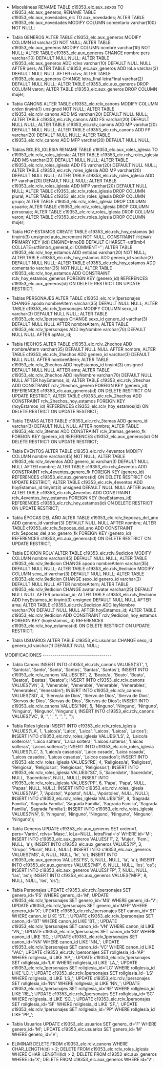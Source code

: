 - Misceláneas
RENAME TABLE c19353_elc.aux_sexos TO c19353_elc.aux_generos;
RENAME TABLE c19353_elc.aux_novedades_elc TO aux_novedades;
ALTER TABLE c19353_elc.aux_novedades MODIFY COLUMN comentario varchar(100) NOT NULL;

- Tabla GENEROS
ALTER TABLE c19353_elc.aux_generos MODIFY COLUMN id varchar(3) NOT NULL;
ALTER TABLE c19353_elc.aux_generos MODIFY COLUMN nombre varchar(10) NOT NULL;
ALTER TABLE c19353_elc.aux_generos CHANGE nombre pers varchar(10) DEFAULT NULL NULL;
ALTER TABLE c19353_elc.aux_generos ADD rclvs varchar(10) DEFAULT NULL NULL AFTER pers;
ALTER TABLE c19353_elc.aux_generos ADD loLa varchar(3) DEFAULT NULL NULL AFTER rclvs;
ALTER TABLE c19353_elc.aux_generos CHANGE letra_final letraFinal varchar(2) DEFAULT NULL NULL;
ALTER TABLE c19353_elc.aux_generos DROP COLUMN varon;
ALTER TABLE c19353_elc.aux_generos DROP COLUMN mujer;

- Tabla CANONS
ALTER TABLE c19353_elc.rclv_canons MODIFY COLUMN orden tinyint(1) unsigned NOT NULL;
ALTER TABLE c19353_elc.rclv_canons ADD MS varchar(20) DEFAULT NULL NULL;
ALTER TABLE c19353_elc.rclv_canons ADD FS varchar(20) DEFAULT NULL NULL;
ALTER TABLE c19353_elc.rclv_canons ADD MP varchar(20) DEFAULT NULL NULL;
ALTER TABLE c19353_elc.rclv_canons ADD FP varchar(20) DEFAULT NULL NULL;
ALTER TABLE c19353_elc.rclv_canons ADD MFP varchar(20) DEFAULT NULL NULL;

- Tablas ROLES_IGLESIA
RENAME TABLE c19353_elc.aux_roles_iglesia TO c19353_elc.rclv_roles_iglesia;
ALTER TABLE c19353_elc.rclv_roles_iglesia ADD MS varchar(20) DEFAULT NULL NULL;
ALTER TABLE c19353_elc.rclv_roles_iglesia ADD FS varchar(20) DEFAULT NULL NULL;
ALTER TABLE c19353_elc.rclv_roles_iglesia ADD MP varchar(20) DEFAULT NULL NULL;
ALTER TABLE c19353_elc.rclv_roles_iglesia ADD FP varchar(20) DEFAULT NULL NULL;
ALTER TABLE c19353_elc.rclv_roles_iglesia ADD MFP varchar(20) DEFAULT NULL NULL;
ALTER TABLE c19353_elc.rclv_roles_iglesia DROP COLUMN plural;
ALTER TABLE c19353_elc.rclv_roles_iglesia DROP COLUMN grupo;
ALTER TABLE c19353_elc.rclv_roles_iglesia DROP COLUMN usuario;
ALTER TABLE c19353_elc.rclv_roles_iglesia DROP COLUMN personaje;
ALTER TABLE c19353_elc.rclv_roles_iglesia DROP COLUMN varon;
ALTER TABLE c19353_elc.rclv_roles_iglesia DROP COLUMN mujer;

- Tabla HOY-ESTAMOS
CREATE TABLE c19353_elc.rclv_hoy_estamos (id tinyint(3) unsigned auto_increment NOT NULL, CONSTRAINT `PRIMARY` PRIMARY KEY (id))
ENGINE=InnoDB DEFAULT CHARSET=utf8mb4 COLLATE=utf8mb4_general_ci COMMENT='';
ALTER TABLE c19353_elc.rclv_hoy_estamos ADD entidad varchar(20) NOT NULL;
ALTER TABLE c19353_elc.rclv_hoy_estamos ADD genero_id varchar(3) DEFAULT NULL NULL;
ALTER TABLE c19353_elc.rclv_hoy_estamos ADD comentario varchar(35) NOT NULL;
ALTER TABLE c19353_elc.rclv_hoy_estamos ADD CONSTRAINT rclv_hoy_estamos_generos FOREIGN KEY (genero_id) REFERENCES c19353_elc.aux_generos(id) ON DELETE RESTRICT ON UPDATE RESTRICT;

- Tablas PERSONAJES
ALTER TABLE c19353_elc.rclv_1personajes CHANGE apodo nombreAltern varchar(35) DEFAULT NULL NULL;
ALTER TABLE c19353_elc.rclv_1personajes MODIFY COLUMN sexo_id varchar(3) DEFAULT NULL NULL;
ALTER TABLE c19353_elc.rclv_1personajes CHANGE sexo_id genero_id varchar(3) DEFAULT NULL NULL AFTER nombreAltern;
ALTER TABLE c19353_elc.rclv_1personajes ADD leyNombre varchar(70) DEFAULT NULL NULL AFTER apMar_id;

- Tabla HECHOS
ALTER TABLE c19353_elc.rclv_2hechos ADD nombreAltern varchar(35) DEFAULT NULL NULL AFTER nombre;
ALTER TABLE c19353_elc.rclv_2hechos ADD genero_id varchar(3) DEFAULT NULL NULL AFTER nombreAltern;
ALTER TABLE c19353_elc.rclv_2hechos ADD hoyEstamos_id tinyint(3) unsigned DEFAULT NULL NULL AFTER ama;
ALTER TABLE c19353_elc.rclv_2hechos ADD leyNombre varchar(70) DEFAULT NULL NULL AFTER hoyEstamos_id;
ALTER TABLE c19353_elc.rclv_2hechos ADD CONSTRAINT rclv_2hechos_genero FOREIGN KEY (genero_id) REFERENCES c19353_elc.aux_generos(id) ON DELETE RESTRICT ON UPDATE RESTRICT;
ALTER TABLE c19353_elc.rclv_2hechos ADD CONSTRAINT rclv_2hechos_hoy_estamos FOREIGN KEY (hoyEstamos_id) REFERENCES c19353_elc.rclv_hoy_estamos(id) ON DELETE RESTRICT ON UPDATE RESTRICT;

- Tabla TEMAS
ALTER TABLE c19353_elc.rclv_3temas ADD genero_id varchar(3) DEFAULT NULL NULL AFTER nombre;
ALTER TABLE c19353_elc.rclv_3temas ADD CONSTRAINT rclv_3temas_genero_fk FOREIGN KEY (genero_id) REFERENCES c19353_elc.aux_generos(id) ON DELETE RESTRICT ON UPDATE RESTRICT;

- Tabla EVENTOS
ALTER TABLE c19353_elc.rclv_4eventos MODIFY COLUMN nombre varchar(45) NOT NULL;
ALTER TABLE c19353_elc.rclv_4eventos ADD genero_id varchar(3) DEFAULT NULL NULL AFTER nombre;
ALTER TABLE c19353_elc.rclv_4eventos ADD CONSTRAINT rclv_4eventos_genero_fk FOREIGN KEY (genero_id) REFERENCES c19353_elc.aux_generos(id) ON DELETE RESTRICT ON UPDATE RESTRICT;
ALTER TABLE c19353_elc.rclv_4eventos ADD hoyEstamos_id tinyint(3) unsigned DEFAULT NULL NULL AFTER avatar;
ALTER TABLE c19353_elc.rclv_4eventos ADD CONSTRAINT rclv_4eventos_hoy_estamos FOREIGN KEY (hoyEstamos_id) REFERENCES c19353_elc.rclv_hoy_estamos(id) ON DELETE RESTRICT ON UPDATE RESTRICT;

- Tabla ÉPOCAS DEL AÑO
ALTER TABLE c19353_elc.rclv_5epocas_del_ano ADD genero_id varchar(3) DEFAULT NULL NULL AFTER nombre;
ALTER TABLE c19353_elc.rclv_5epocas_del_ano ADD CONSTRAINT rclv_5epocas_del_ano_genero_fk FOREIGN KEY (genero_id) REFERENCES c19353_elc.aux_generos(id) ON DELETE RESTRICT ON UPDATE RESTRICT;

- Tabla EDICION RCLV
ALTER TABLE c19353_elc.rclv_9edicion MODIFY COLUMN nombre varchar(45) DEFAULT NULL NULL;
ALTER TABLE c19353_elc.rclv_9edicion CHANGE apodo nombreAltern varchar(35) DEFAULT NULL NULL;
ALTER TABLE c19353_elc.rclv_9edicion MODIFY COLUMN sexo_id varchar(3) DEFAULT NULL NULL;
ALTER TABLE c19353_elc.rclv_9edicion CHANGE sexo_id genero_id varchar(3) DEFAULT NULL NULL AFTER nombreAltern;
ALTER TABLE c19353_elc.rclv_9edicion CHANGE avatar avatar varchar(25) DEFAULT NULL NULL AFTER prioridad_id;
ALTER TABLE c19353_elc.rclv_9edicion ADD hoyEstamos_id tinyint(3) unsigned DEFAULT NULL NULL AFTER ama;
ALTER TABLE c19353_elc.rclv_9edicion ADD leyNombre varchar(70) DEFAULT NULL NULL AFTER hoyEstamos_id;
ALTER TABLE c19353_elc.rclv_9edicion ADD CONSTRAINT rclv_9edicion_hoy_estamos FOREIGN KEY (hoyEstamos_id) REFERENCES c19353_elc.rclv_hoy_estamos(id) ON DELETE RESTRICT ON UPDATE RESTRICT;

- Tabla USUARIOS
ALTER TABLE c19353_elc.usuarios CHANGE sexo_id genero_id varchar(1) DEFAULT NULL NULL;

MODIFICACIONES -----------------------------------

- Tabla Canons
INSERT INTO c19353_elc.rclv_canons VALUES('ST', 1, 'Santo/a', 'Santo', 'Santa', 'Santos', 'Santas', 'Santos');
INSERT INTO c19353_elc.rclv_canons VALUES('BT', 2, 'Beato/a', 'Beato', 'Beata', 'Beatos', 'Beatas', 'Beatos');
INSERT INTO c19353_elc.rclv_canons VALUES('VN', 3, 'Venerable', 'Venerable', 'Venerable', 'Venerables', 'Venerables', 'Venerable');
INSERT INTO c19353_elc.rclv_canons VALUES('SD', 4, 'Siervo/a de Dios', 'Siervo de Dios', 'Sierva de Dios', 'Siervos de Dios', 'Siervas de Dios', 'Siervos de Dios');
INSERT INTO c19353_elc.rclv_canons VALUES('NN', 5, 'Ninguno', 'Ninguno', 'Ninguno', 'Ninguno', 'Ninguno', 'Ninguno');
INSERT INTO c19353_elc.rclv_canons VALUES('VC', 9, '', '', '', '', '', '');

- Tabla Roles Iglesia
INSERT INTO c19353_elc.rclv_roles_iglesia VALUES('LA', 1, 'Laico/a', 'Laico', 'Laica', 'Laicos', 'Laicas', 'Laicos');
INSERT INTO c19353_elc.rclv_roles_iglesia VALUES('LS', 2, 'Laico/a soltero/a', 'Laico soltero', 'Laica soltera', 'Laicos solteros', 'Laicas solteras', 'Laicos solteros');
INSERT INTO c19353_elc.rclv_roles_iglesia VALUES('LC', 3, 'Laico/a casado/a', 'Laico casado', 'Laica casada', 'Laicos casados', 'Laicas casadas', 'Laicos casados');
INSERT INTO c19353_elc.rclv_roles_iglesia VALUES('RE', 4, 'Religioso/a', 'Religioso', 'Religiosa', 'Religiosos', 'Religiosas', 'Religiosos');
INSERT INTO c19353_elc.rclv_roles_iglesia VALUES('SC', 5, 'Sacerdote', 'Sacerdote', NULL, 'Sacerdotes', NULL, NULL);
INSERT INTO c19353_elc.rclv_roles_iglesia VALUES('PP', 6, 'Papa', 'Papa', NULL, 'Papas', NULL, NULL);
INSERT INTO c19353_elc.rclv_roles_iglesia VALUES('AP', 7, 'Apóstol', 'Apóstol', NULL, 'Apóstoles', NULL, NULL);
INSERT INTO c19353_elc.rclv_roles_iglesia VALUES('SF', 8, 'Sagrada Familia', 'Sagrada Familia', 'Sagrada Familia', 'Sagrada Familia', 'Sagrada Familia', 'Sagrada Familia');
INSERT INTO c19353_elc.rclv_roles_iglesia VALUES('NN', 9, 'Ninguno', 'Ninguno', 'Ninguno', 'Ninguno', 'Ninguno', 'Ninguno');

- Tabla Generos
UPDATE c19353_elc.aux_generos SET orden=1, pers='Varón', rclvs='Masc.', loLa=NULL, letraFinal='o' WHERE id='M';
INSERT INTO c19353_elc.aux_generos VALUES('F', 2, 'Mujer', 'Fem.', NULL, 'a');
INSERT INTO c19353_elc.aux_generos VALUES('P', 3, 'Grupo', 'Plural', NULL, NULL);
INSERT INTO c19353_elc.aux_generos VALUES('MS', 4, NULL, NULL, 'lo', 'o');
INSERT INTO c19353_elc.aux_generos VALUES('FS', 5, NULL, NULL, 'la', 'a');
INSERT INTO c19353_elc.aux_generos VALUES('MP', 6, NULL, NULL, 'los', 'os');
INSERT INTO c19353_elc.aux_generos VALUES('FP', 7, NULL, NULL, 'las', 'as');
INSERT INTO c19353_elc.aux_generos VALUES('MFP', 8, NULL, NULL, 'los', 'os');

- Tabla Personajes
UPDATE c19353_elc.rclv_1personajes SET genero_id='FS' WHERE genero_id='M';
UPDATE c19353_elc.rclv_1personajes SET genero_id='MS' WHERE genero_id='V';
UPDATE c19353_elc.rclv_1personajes SET genero_id='MFP' WHERE genero_id='X';
UPDATE c19353_elc.rclv_1personajes SET canon_id='ST' WHERE canon_id LIKE 'ST_';
UPDATE c19353_elc.rclv_1personajes SET canon_id='BT' WHERE canon_id LIKE 'BT_';
UPDATE c19353_elc.rclv_1personajes SET canon_id='VN' WHERE canon_id LIKE 'VN_';
UPDATE c19353_elc.rclv_1personajes SET canon_id='SD' WHERE canon_id LIKE 'SD_';
UPDATE c19353_elc.rclv_1personajes SET canon_id='NN' WHERE canon_id LIKE 'NN_';
UPDATE c19353_elc.rclv_1personajes SET canon_id='VC' WHERE canon_id LIKE 'VAC';
UPDATE c19353_elc.rclv_1personajes SET rolIglesia_id='AP' WHERE rolIglesia_id LIKE 'AP_';
UPDATE c19353_elc.rclv_1personajes SET rolIglesia_id='LA' WHERE rolIglesia_id LIKE 'LA_';
UPDATE c19353_elc.rclv_1personajes SET rolIglesia_id='LC' WHERE rolIglesia_id LIKE 'LC_';
UPDATE c19353_elc.rclv_1personajes SET rolIglesia_id='LS' WHERE rolIglesia_id LIKE 'LS_';
UPDATE c19353_elc.rclv_1personajes SET rolIglesia_id='NN' WHERE rolIglesia_id LIKE 'NN_';
UPDATE c19353_elc.rclv_1personajes SET rolIglesia_id='RE' WHERE rolIglesia_id LIKE 'RE_';
UPDATE c19353_elc.rclv_1personajes SET rolIglesia_id='SC' WHERE rolIglesia_id LIKE 'SC_';
UPDATE c19353_elc.rclv_1personajes SET rolIglesia_id='SF' WHERE rolIglesia_id LIKE 'SF_';
UPDATE c19353_elc.rclv_1personajes SET rolIglesia_id='PP' WHERE rolIglesia_id LIKE 'PP_';

- Tabla Usuarios
UPDATE c19353_elc.usuarios SET genero_id='F' WHERE genero_id='M';
UPDATE c19353_elc.usuarios SET genero_id='M' WHERE genero_id='V';

- ELIMINAR
DELETE FROM c19353_elc.rclv_canons WHERE CHAR_LENGTH(id) > 2;
DELETE FROM c19353_elc.rclv_roles_iglesia WHERE CHAR_LENGTH(id) > 2;
DELETE FROM c19353_elc.aux_generos WHERE id='X';
DELETE FROM c19353_elc.aux_generos WHERE id='V';
